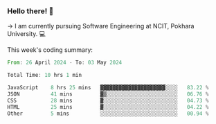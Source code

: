 ### Hello there! 👋

-> I am currently pursuing Software Engineering at NCIT, Pokhara University. 💻


This week's coding summary:
<!--START_SECTION:waka-->

```rust
From: 26 April 2024 - To: 03 May 2024

Total Time: 10 hrs 1 min

JavaScript    8 hrs 25 mins   ▓▓▓▓▓▓▓▓▓▓▓▓▓▓▓▓▓▓▓▓▓░░░░   83.22 %
JSON          41 mins         ▓▒░░░░░░░░░░░░░░░░░░░░░░░   06.76 %
CSS           28 mins         ▓░░░░░░░░░░░░░░░░░░░░░░░░   04.73 %
HTML          25 mins         ▓░░░░░░░░░░░░░░░░░░░░░░░░   04.22 %
Other         5 mins          ░░░░░░░░░░░░░░░░░░░░░░░░░   00.94 %
```

<!--END_SECTION:waka-->
